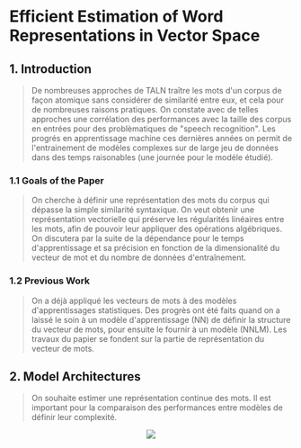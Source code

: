 # Efficient Estimation of Word Representations in Vector Space

## 1. Introduction

> De nombreuses approches de TALN traître les mots d'un corpus de façon atomique sans considérer de similarité entre eux, et cela pour de nombreuses raisons pratiques.
On constate avec de telles approches une corrélation des performances avec la taille des corpus en entrées pour des problèmatiques de "speech recognition".
Les progrés en apprentissage machine ces dernières années on permit de l'entrainement de modèles complexes sur de large jeu de données dans des temps raisonables (une journée pour le modéle étudié).

### 1.1 Goals of the Paper

> On cherche à définir une représentation des mots du corpus qui dépasse la simple similarité syntaxique. On veut obtenir une représentation vectorielle qui préserve les régularités linéaires entre les mots, afin de pouvoir leur appliquer des opérations algébriques.
On discutera par la suite de la dépendance pour le temps d'apprentissage et sa précision en fonction de la dimensionalité du vecteur de mot et du nombre de données d'entraînement.

### 1.2 Previous Work

> On a déjà appliqué les vecteurs de mots à des modèles d'apprentissages statistiques. Des progrès ont été faits quand on a laissé le soin à un modèle d'apprentissage (NN) de définir la structure du vecteur de mots, pour ensuite le fournir à un modèle (NNLM). Les travaux du papier se fondent sur la partie de représentation du vecteur de mots.

## 2. Model Architectures

> On souhaite estimer une représentation continue des mots. Il est important pour la comparaison des performances entre modèles de définir leur complexité.

<div style="text-align:center">
<img  src="http://latex.codecogs.com/gif.latex?O&space;=&space;E&space;\times&space;T&space;\times&space;Q">
</div>
